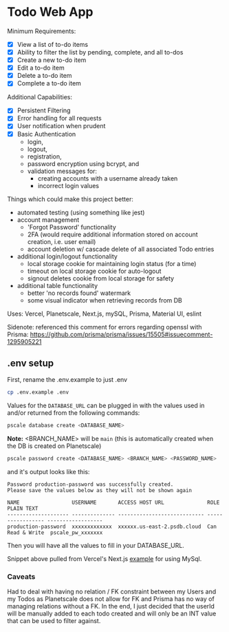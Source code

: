 # Todo Web App

Minimum Requirements:
- [x] View a list of to-do items 
- [x] Ability to filter the list by pending, complete, and all to-dos
- [x] Create a new to-do item
- [x] Edit a to-do item
- [x] Delete a to-do item
- [x] Complete a to-do item

Additional Capabilities:
- [x] Persistent Filtering
- [x] Error handling for all requests
- [x] User notification when prudent
- [x] Basic Authentication
  - login,
  - logout,
  - registration,
  - password encryption using bcrypt, and
  - validation messages for:
    - creating accounts with a username already taken
    - incorrect login values

Things which could make this project better:
- automated testing (using something like jest)
- account management
  - 'Forgot Password' functionality
  - 2FA (would require additional information stored on account creation, i.e. user email)
  - account deletion w/ cascade delete of all associated Todo entries
- additional login/logout functionality
  - local storage cookie for maintaining login status (for a time)
  - timeout on local storage cookie for auto-logout
  - signout deletes cookie from local storage for safety
- additional table functionality
  - better 'no records found' watermark
  - some visual indicator when retrieving records from DB

Uses: Vercel, Planetscale, Next.js, mySQL, Prisma, Material UI, eslint

Sidenote: referenced this comment for errors regarding openssl with Prisma: https://github.com/prisma/prisma/issues/15505#issuecomment-1295905221


## .env setup

First, rename the .env.example to just .env

```bash
cp .env.example .env
```

Values for the `DATABASE_URL` can be plugged in with the values used in and/or returned from the following commands:

```bash
pscale database create <DATABASE_NAME>
```
**Note:** <BRANCH_NAME> will be `main` (this is automatically created when the DB is created on Planetscale)
 
```bash
pscale password create <DATABASE_NAME> <BRANCH_NAME> <PASSWORD_NAME>
```
and it's output looks like this:

```
Password production-password was successfully created.
Please save the values below as they will not be shown again

NAME                 USERNAME       ACCESS HOST URL              ROLE              PLAIN TEXT
-------------------- -------------- ---------------------------- ----------------- ------------------
production-password  xxxxxxxxxxxxx  xxxxxx.us-east-2.psdb.cloud  Can Read & Write  pscale_pw_xxxxxxx
```

Then you will have all the values to fill in your DATABASE_URL.

Snippet above pulled from Vercel's Next.js [example](https://github.com/vercel/next.js/tree/canary/examples/with-mysql) for using MySql.

### Caveats

Had to deal with having no relation / FK constraint between my Users and my Todos as Planetscale does not allow for FK and Prisma has no way of managing relations without a FK. In the end, I just decided that the userId will be manually added to each todo created and will only be an INT value that can be used to filter against.
